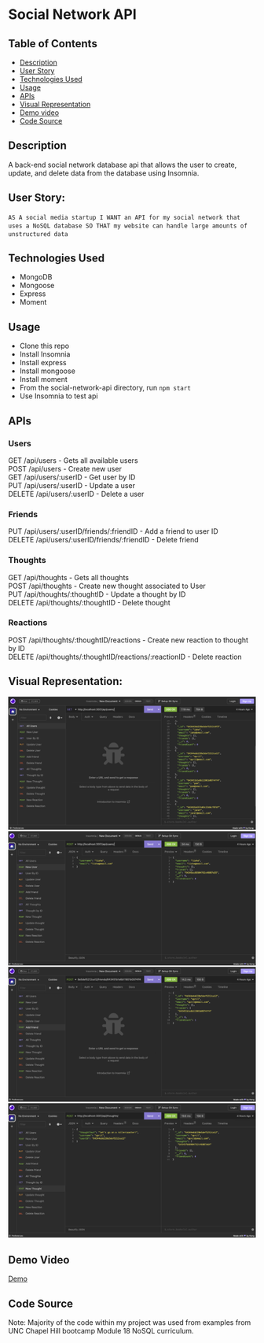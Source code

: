 # Social Network API

## Table of Contents 
- [Description](#description)
- [User Story](#user-story)
- [Technologies Used](#technologies-used)
- [Usage](#usage)
- [APIs](#apis)
- [Visual Representation](#visual-representation)
- [Demo video](#demo-video)
- [Code Source](#code-source)

## Description

A back-end social network database api that allows the user to create, update, and delete data from the database using Insomnia.

## User Story:
`AS A social media startup
I WANT an API for my social network that uses a NoSQL database
SO THAT my website can handle large amounts of unstructured data`

## Technologies Used

- MongoDB
- Mongoose
- Express
- Moment

## Usage

- Clone this repo
- Install Insomnia
- Install express
- Install mongoose
- Install moment
- From the social-network-api directory, run `npm start`
- Use Insomnia to test api

## APIs

### Users

GET /api/users - Gets all available users <br>
POST /api/users - Create new user <br>
GET /api/users/:userID - Get user by ID <br>
PUT /api/users/:userID - Update a user <br>
DELETE /api/users/:userID - Delete a user <br>

### Friends

PUT /api/users/:userID/friends/:friendID - Add a friend to user ID <br>
DELETE /api/users/:userID/friends/:friendID - Delete friend <br>

### Thoughts

GET /api/thoughts - Gets all thoughts <br>
POST /api/thoughts - Create new thought associated to User <br>
PUT /api/thoughts/:thoughtID - Update a thought by ID <br>
DELETE /api/thoughts/:thoughtID - Delete thought <br>

### Reactions

POST /api/thoughts/:thoughtID/reactions - Create new reaction to thought by ID <br>
DELETE /api/thoughts/:thoughtID/reactions/:reactionID - Delete reaction <br>


## Visual Representation:
![Alt text](assets/images/Screen%20Shot%202023-04-10%20at%206.53.01%20PM.png)
![Alt text](assets/images/Screen%20Shot%202023-04-10%20at%206.54.19%20PM.png)
![Alt text](assets/images/Screen%20Shot%202023-04-10%20at%206.54.59%20PM.png)
![Alt text](assets/images/Screen%20Shot%202023-04-10%20at%206.55.40%20PM.png)

## Demo Video
[Demo](https://drive.google.com/file/d/1pj2PvN6maE19_QxRJ4hgmLa_ZlPXVRqT/view)

## Code Source

Note: Majority of the code within my project was used from examples from UNC Chapel Hill bootcamp Module 18 NoSQL curriculum.  